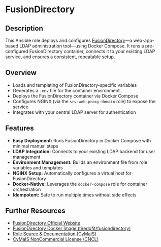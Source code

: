 # FusionDirectory

## Description

This Ansible role deploys and configures [FusionDirectory](https://www.fusiondirectory.org/)—a web-app-based LDAP administration tool—using Docker Compose. It runs a pre-configured FusionDirectory container, connects it to your existing LDAP service, and ensures a consistent, repeatable setup.

## Overview

- Loads and templating of FusionDirectory-specific variables  
- Generates a `.env` file for the container environment  
- Deploys the FusionDirectory container via Docker Compose  
- Configures NGINX (via the `srv-web-proxy-domain` role) to expose the service  
- Integrates with your central LDAP server for authentication  

## Features

- **Easy Deployment:** Runs FusionDirectory in Docker Compose with minimal manual steps  
- **LDAP Integration:** Connects to your existing LDAP backend for user management  
- **Environment Management:** Builds an environment file from role variables and templates  
- **NGINX Setup:** Automatically configures a virtual host for FusionDirectory  
- **Docker-Native:** Leverages the `docker-compose` role for container orchestration  
- **Idempotent:** Safe to run multiple times without side effects  

## Further Resources

- [FusionDirectory Official Website](https://www.fusiondirectory.org/)  
- [FusionDirectory Docker Image (tiredofit/fusiondirectory)](https://hub.docker.com/r/tiredofit/fusiondirectory)  
- [Role Source & Documentation (CyMaIS)](https://github.com/kevinveenbirkenbach/cymais/tree/main/roles/web-app-fusiondirectory)  
- [CyMaIS NonCommercial License (CNCL)](https://s.veen.world/cncl)  
